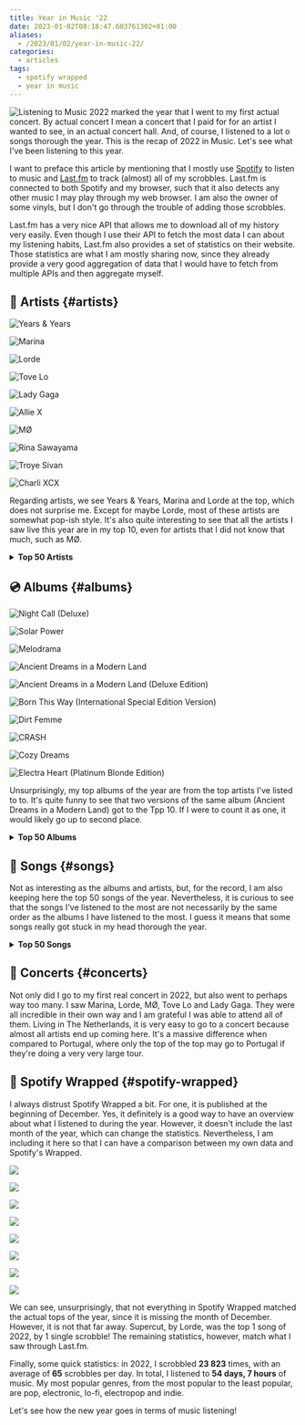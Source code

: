 ```yaml
---
title: Year in Music '22
date: 2023-01-02T08:18:47.603761302+01:00
aliases:
  - /2023/01/02/year-in-music-22/
categories:
  - articles
tags:
  - spotify wrapped
  - year in music
---
```


<style>
img.cute-listener {
  max-width: 100px;
  margin-top: 0;
  margin-right: 1rem
}
</style>

![Listening to Music](https://cdn.hacdias.com/media/2021-05-cute-music.gif?class=right+pixelated+cute-listener) 2022 marked the year that I went to my first actual concert. By actual concert I mean a concert that I paid for for an artist I wanted to see, in an actual concert hall. And, of course, I listened to a lot o songs thorough the year. This is the recap of 2022 in Music. Let's see what I've been listening to this year.

<!--more-->

I want to preface this article by mentioning that I mostly use [Spotify](https://spotify.com/) to listen to music and [Last.fm](https://www.last.fm/user/hacdias) to track (almost) all of my scrobbles. Last.fm is connected to both Spotify and my browser, such that it also detects any other music I may play through my web browser. I am also the owner of some vinyls, but I don't go through the trouble of adding those scrobbles.

Last.fm has a very nice API that allows me to download all of my history very easily. Even though I use their API to fetch the most data I can about my listening habits, Last.fm also provides a set of statistics on their website. Those statistics are what I am mostly sharing now, since they already provide a very good aggregation of data that I would have to fetch from multiple APIs and then aggregate myself.

## 🎤 Artists {#artists}

<div class='fg fw top-grid'>

![](https://cdn.hacdias.com/media/2023-01-year-in-music-years-years.jpeg "Years & Years")

![](https://cdn.hacdias.com/media/2023-01-year-in-music-marina.jpeg "Marina")

![](https://cdn.hacdias.com/media/2023-01-year-in-music-lorde.jpeg "Lorde")

![](https://cdn.hacdias.com/media/2023-01-year-in-music-tove-lo.jpeg "Tove Lo")

![](https://cdn.hacdias.com/media/2023-01-year-in-music-lady-gaga.jpeg "Lady Gaga")

![](https://cdn.hacdias.com/media/2023-01-year-in-music-allie-x.jpeg "Allie X")

![](https://cdn.hacdias.com/media/2023-01-year-in-music-mo.jpeg "MØ")

![](https://cdn.hacdias.com/media/2023-01-year-in-music-rina-sawayama.jpeg "Rina Sawayama")

![](https://cdn.hacdias.com/media/2023-01-year-in-music-troye-sivan.jpeg "Troye Sivan")

![](https://cdn.hacdias.com/media/2023-01-year-in-music-charli-xcx.jpeg "Charli XCX")

</div>

Regarding artists, we see Years & Years, Marina and Lorde at the top, which does not surprise me. Except for maybe Lorde, most of these artists are somewhat pop-ish style. It's also quite interesting to see that all the artists I saw live this year are in my top 10, even for artists that I did not know that much, such as MØ.

<details>
  <summary>
    <strong>Top 50 Artists</strong>
  </summary>

  | Artist                 | Scrobbles      |
  | :--------------------- | :------------- |
  | Years & Years          | 1269 scrobbles |
  | Marina                 | 1126 scrobbles |
  | Lorde                  | 945 scrobbles  |
  | Tove Lo                | 587 scrobbles  |
  | Lady Gaga              | 584 scrobbles  |
  | Allie X                | 482 scrobbles  |
  | MØ                     | 364 scrobbles  |
  | Rina Sawayama          | 339 scrobbles  |
  | Troye Sivan            | 285 scrobbles  |
  | Charli XCX             | 253 scrobbles  |
  | Froukje                | 231 scrobbles  |
  | Florence + the Machine | 227 scrobbles  |
  | Colours In The Dark    | 225 scrobbles  |
  | Aurora                 | 199 scrobbles  |
  | Gerardo Millán         | 199 scrobbles  |
  | Alma                   | 187 scrobbles  |
  | Todrick Hall           | 159 scrobbles  |
  | Kim Petras             | 158 scrobbles  |
  | Dimension 32           | 157 scrobbles  |
  | RuPaul                 | 155 scrobbles  |
  | Laurel                 | 150 scrobbles  |
  | Jisatsu                | 146 scrobbles  |
  | Laffey                 | 135 scrobbles  |
  | Kylie Minogue          | 134 scrobbles  |
  | BANKS                  | 129 scrobbles  |
  | Beyoncé                | 128 scrobbles  |
  | Ethel Cain             | 126 scrobbles  |
  | Foxes                  | 121 scrobbles  |
  | Elio                   | 116 scrobbles  |
  | Doce                   | 114 scrobbles  |
  | kainbeats              | 114 scrobbles  |
  | Alaska Thunderfuck     | 112 scrobbles  |
  | Bárbara Tinoco         | 111 scrobbles  |
  | No Spirit              | 111 scrobbles  |
  | Alexandre Desplat      | 109 scrobbles  |
  | fnonose                | 109 scrobbles  |
  | Lenny Loops            | 109 scrobbles  |
  | Adele                  | 107 scrobbles  |
  | Maroon 5               | 107 scrobbles  |
  | Pieter De Graaf        | 107 scrobbles  |
  | L'Impératrice          | 103 scrobbles  |
  | Regard                 | 97 scrobbles   |
  | Corey J. Beats         | 95 scrobbles   |
  | Socrab                 | 93 scrobbles   |
  | Zara Larsson           | 93 scrobbles   |
  | Madonna                | 91 scrobbles   |
  | Sky Ferreira           | 91 scrobbles   |
  | GRACEY                 | 90 scrobbles   |
  | Robin Schulz           | 90 scrobbles   |
  | Miley Cyrus            | 87 scrobbles   |

</details>

## 💿 Albums {#albums}

<div class='fg fw top-grid'>

![](https://cdn.hacdias.com/media/2023-01-year-in-music-night-call-deluxe.jpeg "Night Call (Deluxe)")

![](https://cdn.hacdias.com/media/2023-01-year-in-music-solar-power.jpeg "Solar Power")

![](https://cdn.hacdias.com/media/2023-01-year-in-music-melodrama.jpeg "Melodrama")

![](https://cdn.hacdias.com/media/2023-01-year-in-music-ancient-dreams-in-a-modern-land.jpeg "Ancient Dreams in a Modern Land")

![](https://cdn.hacdias.com/media/2023-01-year-in-music-ancient-dreams-in-a-modern-land-deluxe.jpeg "Ancient Dreams in a Modern Land (Deluxe Edition)")

![](https://cdn.hacdias.com/media/2023-01-year-in-music-born-this-way.jpeg "Born This Way (International Special Edition Version)")

![](https://cdn.hacdias.com/media/2023-01-year-in-music-dirt-femme.jpeg "Dirt Femme")

![](https://cdn.hacdias.com/media/2023-01-year-in-music-crash.jpeg "CRASH")

![](https://cdn.hacdias.com/media/2023-01-year-in-music-cozy-dreams.jpeg "Cozy Dreams")

![](https://cdn.hacdias.com/media/2023-01-year-in-music-electra-heart.jpeg "Electra Heart (Platinum Blonde Edition)")

</div>

Unsurprisingly, my top albums of the year are from the top artists I've listed to to. It's quite funny to see that two versions of the same album (Ancient Dreams in a Modern Land) got to the Tpp 10. If I were to count it as one, it would likely go up to second place.

<details>
  <summary>
    <strong>Top 50 Albums</strong>
  </summary>

  | Album                                                 | Artist                 | Scrobbles     |
  | :---------------------------------------------------- | :--------------------- | :------------ |
  | Night Call (Deluxe)                                   | Years & Years          | 767 scrobbles |
  | Solar Power                                           | Lorde                  | 369 scrobbles |
  | Melodrama                                             | Lorde                  | 303 scrobbles |
  | Ancient Dreams in a Modern Land                       | Marina                 | 293 scrobbles |
  | Ancient Dreams in a Modern Land (Deluxe Edition)      | Marina                 | 265 scrobbles |
  | Born This Way (International Special Edition Version) | Lady Gaga              | 261 scrobbles |
  | Dirt Femme                                            | Tove Lo                | 253 scrobbles |
  | CRASH                                                 | Charli XCX             | 193 scrobbles |
  | Cozy Dreams                                           | Sleep Tales            | 178 scrobbles |
  | Electra Heart (Platinum Blonde Edition)               | Marina                 | 164 scrobbles |
  | Hold the Girl                                         | Rina Sawayama          | 161 scrobbles |
  | Pure Heroine                                          | Lorde                  | 146 scrobbles |
  | Electra Heart (Deluxe)                                | Marina                 | 144 scrobbles |
  | FEMULINE                                              | Todrick Hall           | 141 scrobbles |
  | Chromatica                                            | Lady Gaga              | 129 scrobbles |
  | Dance Fever (Deluxe)                                  | Florence + the Machine | 128 scrobbles |
  | Cape God                                              | Allie X                | 126 scrobbles |
  | Silent Emotions Pt.2                                  | Dimension 32           | 122 scrobbles |
  | Solar Power (Deluxe Edition)                          | Lorde                  | 114 scrobbles |
  | Rainy City                                            | Jisatsu                | 112 scrobbles |
  | Palo Santo (Deluxe)                                   | Years & Years          | 112 scrobbles |
  | Motordrome                                            | MØ                     | 108 scrobbles |
  | CollXtion II                                          | Allie X                | 103 scrobbles |
  | Night Call (New Year's Edition)                       | Years & Years          | 103 scrobbles |
  | Tako Tsubo                                            | L'Impératrice          | 100 scrobbles |
  | FROOT                                                 | Marina                 | 98 scrobbles  |
  | Equinox                                               | Pieter De Graaf        | 97 scrobbles  |
  | Still dreaming                                        | Gerardo Millán         | 96 scrobbles  |
  | Coconuts                                              | Kim Petras             | 96 scrobbles  |
  | Cape God (Deluxe)                                     | Allie X                | 94 scrobbles  |
  | Harry Potter and the Deathly Hallows, Pt. 1           | Alexandre Desplat      | 93 scrobbles  |
  | The Moon and the Mind                                 | Laffey                 | 93 scrobbles  |
  | Inbred                                                | Ethel Cain             | 91 scrobbles  |
  | Large                                                 | Socrab                 | 91 scrobbles  |
  | É Demais                                              | Doce                   | 89 scrobbles  |
  | IIII                                                  | Robin Schulz           | 88 scrobbles  |
  | TRXYE                                                 | Troye Sivan            | 86 scrobbles  |
  | 30                                                    | Adele                  | 85 scrobbles  |
  | Poster Girl                                           | Zara Larsson           | 85 scrobbles  |
  | On a Roll                                             | Ashley O               | 83 scrobbles  |
  | Broken Heartbeats                                     | Various Artists        | 83 scrobbles  |
  | Ócio                                                  | Colours In The Dark    | 82 scrobbles  |
  | Childhood Memories                                    | Corey J. Beats         | 81 scrobbles  |
  | Death Of Us                                           | Elsie Bay              | 81 scrobbles  |
  | Hallucination                                         | Regard                 | 80 scrobbles  |
  | Catch Me In The AIr                                   | Rina Sawayama          | 79 scrobbles  |
  | Dangerous Woman                                       | Ariana Grande          | 78 scrobbles  |
  | The Devil Is Human                                    | Aurora                 | 78 scrobbles  |
  | Soul Searching                                        | fnonose                | 78 scrobbles  |
  | American Boy                                          | Years & Years          | 78 scrobbles  |

</details>

## 🎵 Songs {#songs}

Not as interesting as the albums and artists, but, for the record, I am also keeping here the top 50 songs of the year. Nevertheless, it is curious to see that the songs I've listened to the most are not necessarily by the same order as the albums I have listened to the most. I guess it means that some songs really got stuck in my head thorough the year.

<details>
  <summary>
    <strong>Top 50 Songs</strong>
  </summary>

  | Song                                    | Artist         | Scrobbles     |
  | :-------------------------------------- | :------------- | :------------ |
  | Supercut                                | Lorde          | 108 scrobbles |
  | Crave                                   | Years & Years  | 107 scrobbles |
  | Muscle                                  | Years & Years  | 101 scrobbles |
  | Coconuts                                | Kim Petras     | 96 scrobbles  |
  | This Hell                               | Rina Sawayama  | 93 scrobbles  |
  | Crush                                   | Ethel Cain     | 91 scrobbles  |
  | Electra Heart                           | Marina         | 90 scrobbles  |
  | Happy Loner                             | Marina         | 88 scrobbles  |
  | Consequences                            | Years & Years  | 88 scrobbles  |
  | All This Love (feat. Harlœ)             | Robin Schulz   | 87 scrobbles  |
  | Mood Ring                               | Lorde          | 85 scrobbles  |
  | Hallucination                           | Regard         | 85 scrobbles  |
  | Hypnotised                              | Years & Years  | 85 scrobbles  |
  | Helen of Troy - Bonus Track             | Lorde          | 83 scrobbles  |
  | Pandora's Box                           | Marina         | 83 scrobbles  |
  | Pink Convertible                        | Marina         | 82 scrobbles  |
  | Used to Know Me                         | Charli XCX     | 81 scrobbles  |
  | Death Of Us                             | Elsie Bay      | 81 scrobbles  |
  | Immaculate                              | Years & Years  | 81 scrobbles  |
  | Liability                               | Lorde          | 80 scrobbles  |
  | See You Again                           | Years & Years  | 80 scrobbles  |
  | Sooner or Later                         | Years & Years  | 80 scrobbles  |
  | Poster Girl                             | Zara Larsson   | 80 scrobbles  |
  | Solar Power                             | Lorde          | 79 scrobbles  |
  | Goodbye                                 | Marina         | 79 scrobbles  |
  | Lies                                    | Marina         | 79 scrobbles  |
  | The Devil Is Human                      | Aurora         | 78 scrobbles  |
  | Constant Repeat                         | Charli XCX     | 78 scrobbles  |
  | 2 Die 4                                 | Tove Lo        | 78 scrobbles  |
  | American Boy                            | Years & Years  | 78 scrobbles  |
  | Into You                                | Ariana Grande  | 77 scrobbles  |
  | De Diepte                               | S10            | 76 scrobbles  |
  | 20 Minutes                              | Years & Years  | 76 scrobbles  |
  | Sweet Talker                            | Years & Years  | 76 scrobbles  |
  | Don’t Forget                            | Sky Ferreira   | 75 scrobbles  |
  | RAININ’ FELLAS                          | Todrick Hall   | 75 scrobbles  |
  | Milk                                    | Allie X        | 74 scrobbles  |
  | Devil Side                              | Foxes          | 73 scrobbles  |
  | 2080-luvulla                            | Sanni          | 72 scrobbles  |
  | I’m to Blame                            | Tove Lo        | 72 scrobbles  |
  | Summer Really Hurt Us                   | Alma           | 71 scrobbles  |
  | É Demais                                | Doce           | 71 scrobbles  |
  | Secrets from a Girl (Who's Seen It All) | Lorde          | 71 scrobbles  |
  | Sorry                                   | Madonna        | 71 scrobbles  |
  | Flowers                                 | Marina         | 71 scrobbles  |
  | A Second to Midnight                    | Kylie Minogue  | 70 scrobbles  |
  | The Path                                | Lorde          | 70 scrobbles  |
  | Right Where I Belong                    | Ashley O       | 69 scrobbles  |
  | chamada não atendida                    | Bárbara Tinoco | 69 scrobbles  |
  | Puppet                                  | Faouzia        | 69 scrobbles  |

</details>

## 🎫 Concerts {#concerts}

Not only did I go to my first real concert in 2022, but also went to perhaps way too many. I saw Marina, Lorde, MØ, Tove Lo and Lady Gaga. They were all incredible in their own way and I am grateful I was able to attend all of them. Living in The Netherlands, it is very easy to go to a concert because almost all artists end up coming here. It's a massive difference when compared to Portugal, where only the top of the top may go to Portugal if they're doing a very very large tour.

## 🎁 Spotify Wrapped {#spotify-wrapped}

I always distrust Spotify Wrapped a bit. For one, it is published at the beginning of December. Yes, it definitely is a good way to have an overview about what I listened to during the year. However, it doesn't include the last month of the year, which can change the statistics. Nevertheless, I am including it here so that I can have a comparison between my own data and Spotify's Wrapped.

<div class='fg fw' style='grid-template-columns: repeat(4, 1fr)'>

![](cdn:/2023-01-spotify-wrapped-01)

![](cdn:/2023-01-spotify-wrapped-02)

![](cdn:/2023-01-spotify-wrapped-03)

![](cdn:/2023-01-spotify-wrapped-04)

![](cdn:/2023-01-spotify-wrapped-05)

![](cdn:/2023-01-spotify-wrapped-06)

![](cdn:/2023-01-spotify-wrapped-07)

![](cdn:/2023-01-spotify-wrapped-08)

</div>

We can see, unsurprisingly, that not everything in Spotify Wrapped matched the actual tops of the year, since it is missing the month of December. However, it is not that far away. Supercut, by Lorde, was the top 1 song of 2022, by 1 single scrobble! The remaining statistics, however, match what I saw through Last.fm.

Finally, some quick statistics: in 2022, I scrobbled **23 823** times, with an average of **65** scrobbles per day. In total, I listened to **54 days, 7 hours** of music. My most popular genres, from the most popular to the least popular, are pop, electronic, lo-fi, electropop and indie.

Let's see how the new year goes in terms of music listening!
